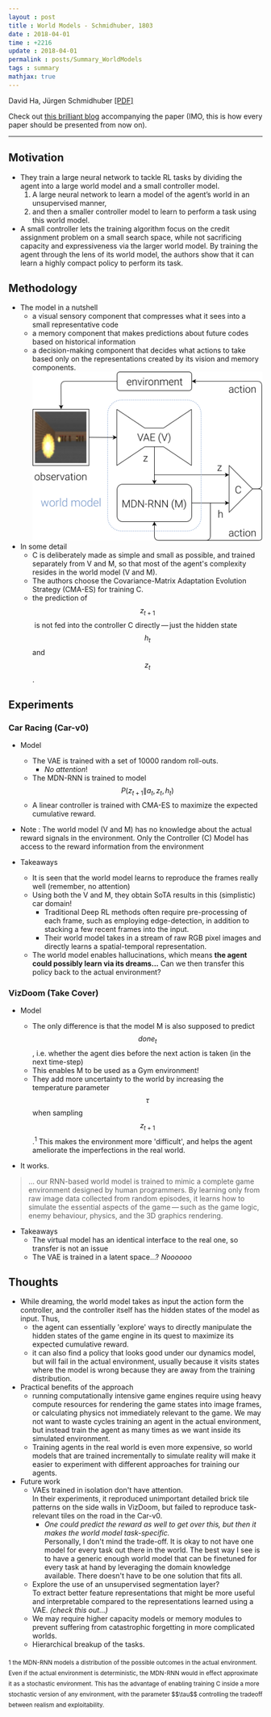 ```yaml
---
layout : post
title : World Models - Schmidhuber, 1803
date : 2018-04-01
time : +2216
update : 2018-04-01
permalink : posts/Summary_WorldModels
tags : summary
mathjax: true
---
```


David Ha, Jürgen Schmidhuber [[PDF]](https://arxiv.org/abs/1803.10122)    

Check out [this brilliant blog](http://worldmodels.github.io/) accompanying the paper (IMO, this is how every paper should be presented from now on). 

---

## Motivation

- They train a large neural network to tackle RL tasks by dividing the agent into a large world model and a small controller model. 
    1. A large neural network to learn a model of the agent’s world in an unsupervised manner, 
    2. and then a smaller controller model to learn to perform a task using this world model. 
- A small controller lets the training algorithm focus on the credit assignment problem on a small search space, while not sacrificing capacity and expressiveness via the larger world model. By training the agent through the lens of its world model, the authors show that it can learn a highly compact policy to perform its task.

## Methodology

- The model in a nutshell
    + a visual sensory component that compresses what it sees into a small representative code
    + a memory component that makes predictions about future codes based on historical information
    + a decision-making component that decides what actions to take based only on the representations created by its vision and memory components.    
![The Model](/images/worldModel.svg)
- In some detail
    + C is deliberately made as simple and small as possible, and trained separately from V and M, so that most of the agent's complexity resides in the world model (V and M).
    + The authors choose the Covariance-Matrix Adaptation Evolution Strategy (CMA-ES) for training C.
    + the prediction of $$z_{t+1}$$​​ is not fed into the controller C directly — just the hidden state $$h_t​$$ and $$z_t$$.

## Experiments

### Car Racing (Car-v0)

- Model
    + The VAE is trained with a set of 10000 random roll-outs.
        * _No attention_!
    + The MDN-RNN is trained to model $$P(z_{t+1}\|a_t,z_t,h_t)$$
    + A linear controller is trained with CMA-ES to maximize the expected cumulative reward. 
- Note : The world model (V and M) has no knowledge about the actual reward signals in the environment. Only the Controller (C) Model has access to the reward information from the environment

- Takeaways

    + It is seen that the world model learns to reproduce the frames really well (remember, no attention)
    + Using both the V and M, they obtain SoTA results in this (simplistic) car domain! 
        * Traditional Deep RL methods often require pre-processing of each frame, such as employing edge-detection, in addition to stacking a few recent frames into the input.
        * Their world model takes in a stream of raw RGB pixel images and directly learns a spatial-temporal representation.  
    + The world model enables hallucinations, which means **the agent could possibly learn via its dreams...** Can we then transfer this policy back to the actual environment?

### VizDoom (Take Cover)

- Model
    + The only difference is that the model M is also supposed to predict $$done_t$$, i.e. whether the agent dies before the next action is taken (in the next time-step)
    + This enables M to be used as a Gym environment!
    + They add more uncertainty to the world by increasing the temperature parameter $$\tau$$ when sampling $$z_{t+1}$$.<sup>1</sup> This makes the environment more 'difficult', and helps the agent ameliorate the imperfections in the real world. 

- It works.
> ... our RNN-based world model is trained to mimic a complete game environment designed by human programmers. By learning only from raw image data collected from random episodes, it learns how to simulate the essential aspects of the game — such as the game logic, enemy behaviour, physics, and the 3D graphics rendering.

- Takeaways
    + The virtual model has an identical interface to the real one, so transfer is not an issue
    + The VAE is trained in a latent space...? _Noooooo_
 
## Thoughts

- While dreaming, the world model takes as input the action form the controller, and the controller itself has the hidden states of the model as input. Thus,  
    + the agent can essentially 'explore' ways to directly manipulate the hidden states of the game engine in its quest to maximize its expected cumulative reward.
    + it can also find a policy that looks good under our dynamics model, but will fail in the actual environment, usually because it visits states where the model is wrong because they are away from the training distribution.  
- Practical benefits of the approach
    + running computationally intensive game engines require using heavy compute resources for rendering the game states into image frames, or calculating physics not immediately relevant to the game. We may not want to waste cycles training an agent in the actual environment, but instead train the agent as many times as we want inside its simulated environment. 
    + Training agents in the real world is even more expensive, so world models that are trained incrementally to simulate reality will make it easier to experiment with different approaches for training our agents.
- Future work
    + VAEs trained in isolation don't have attention.    
    In their experiments, it reproduced unimportant detailed brick tile patterns on the side walls in VizDoom, but failed to reproduce task-relevant tiles on the road in the Car-v0.
        * _One could predict the reward as well to get over this, but then it makes the world model task-specific._      
        Personally, I don't mind the trade-off. It is okay to not have one model for every task out there in the world. The best way I see is to have a generic enough world model that can be finetuned for every task at hand by leveraging the domain knowledge available. There doesn't have to be one solution that fits all.
    + Explore the use of an unsupervised segmentation layer?    
    To extract better feature representations that might be more useful and interpretable compared to the representations learned using a VAE. _(check this out...)_
    + We may require higher capacity models or memory modules to prevent suffering from catastrophic forgetting in more complicated worlds.
    + Hierarchical breakup of the tasks. 

<sub>
    1 the MDN-RNN models a distribution of the possible outcomes in the actual environment. Even if the actual environment is deterministic, the MDN-RNN would in effect approximate it as a stochastic environment. This has the advantage of enabling training C inside a more stochastic version of any environment, with the parameter $$\tau$$ controlling the tradeoff between realism and exploitability.
</sub>